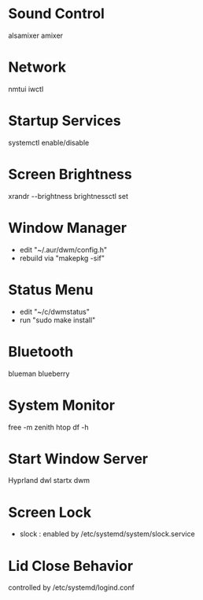 # Sound Control
alsamixer
amixer

# Network
nmtui
iwctl

# Startup Services
systemctl enable/disable

# Screen Brightness
xrandr --brightness
brightnessctl set

# Window Manager
* edit "~/.aur/dwm/config.h"
* rebuild via "makepkg -sif"

# Status Menu
* edit "~/c/dwmstatus"
* run "sudo make install"

# Bluetooth
blueman
blueberry

# System Monitor
free -m
zenith
htop
df -h

# Start Window Server
Hyprland
dwl
startx
dwm

# Screen Lock
- slock : enabled by /etc/systemd/system/slock.service

# Lid Close Behavior
controlled by /etc/systemd/logind.conf

